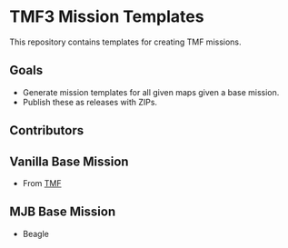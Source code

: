 # TMF3 Mission Templates

This repository contains templates for creating TMF missions.
## Goals

- Generate mission templates for all given maps given a base mission.
- Publish these as releases with ZIPs.

## Contributors

## Vanilla Base Mission

- From [TMF](https://github.com/TMF3/TMF)

## MJB Base Mission

- Beagle
